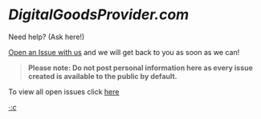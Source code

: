 # *DigitalGoodsProvider.com*
Need help? (Ask here!)




[Open an Issue with us](https://github.com/digitalgoodsprovider/digitalgoodsprovider.com/issues/new) and we will get back to you as soon as we can!

> **Please note: Do not post personal information here as every issue created is available to the public by default.**

To view all open issues click [here](https://github.com/digitalgoodsprovider/digitalgoodsprovider.com/issues)

[*·:c*](https://digitalgoodsprovider.com)
